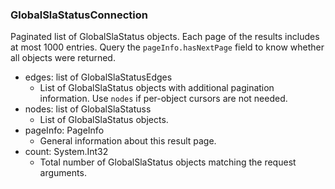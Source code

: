 ### GlobalSlaStatusConnection
Paginated list of GlobalSlaStatus objects. Each page of the results includes at most 1000 entries. Query the `pageInfo.hasNextPage` field to know whether all objects were returned.

- edges: list of GlobalSlaStatusEdges
  - List of GlobalSlaStatus objects with additional pagination information. Use `nodes` if per-object cursors are not needed.
- nodes: list of GlobalSlaStatuss
  - List of GlobalSlaStatus objects.
- pageInfo: PageInfo
  - General information about this result page.
- count: System.Int32
  - Total number of GlobalSlaStatus objects matching the request arguments.
